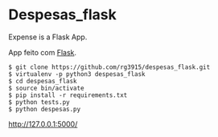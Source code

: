 # Despesas_flask

Expense is a Flask App.

App feito com [Flask][0].

	$ git clone https://github.com/rg3915/despesas_flask.git
	$ virtualenv -p python3 despesas_flask
	$ cd despesas_flask
	$ source bin/activate
	$ pip install -r requirements.txt
	$ python tests.py
	$ python despesas.py

http://127.0.0.1:5000/

[0]:http://flask.pocoo.org/
